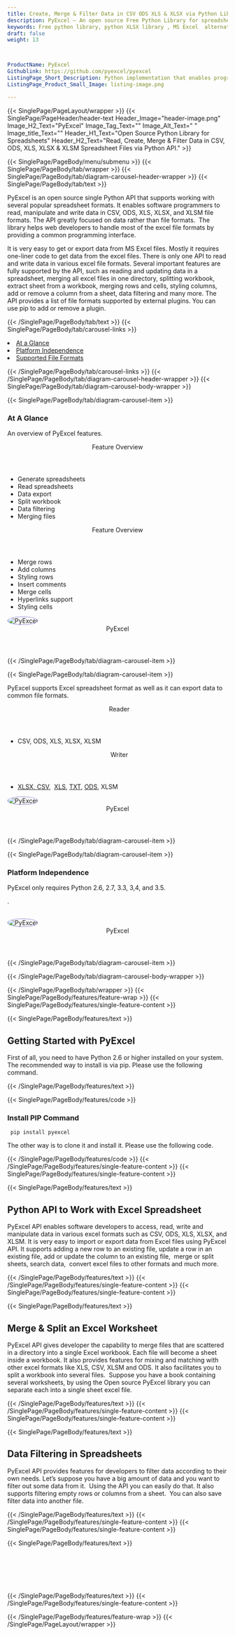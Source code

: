 ```yaml
---
title: Create, Merge & Filter Data in CSV ODS XLS & XLSX via Python Library
description: PyExcel – An open source Free Python Library for spreadsheet processing. Read, Create, Merge & Filter Data in CSV, ODS, XLS, XLSX & XLSM Files via Python API.
keywords: Free python library, python XLSX library , MS Excel  alternative, python XLSX, python ODS, python Excel API, python Excel Library, python Spreadsheets API, Read XLS files, Write data to ODS,  XLSM spreadsheet library, merge spreadsheet files, Python CSV spreadsheet,  generate XLS in Python
draft: false
weight: 13



ProductName: PyExcel  
Githublink: https://github.com/pyexcel/pyexcel
ListingPage_Short_Description: Python implementation that enables programmers to read, write & Manipulate Data in CSV, ODS, XLS, XLSX as well as XLSM Files with ease.
ListingPage_Product_Small_Image: listing-image.png 

---
```


{{< SinglePage/PageLayout/wrapper >}}
{{< SinglePage/PageHeader/header-text
Header_Image="header-image.png"
Image_H2_Text="PyExcel"
Image_Tag_Text=""
Image_Alt_Text=" "
Image_title_Text=""
Header_H1_Text="Open Source Python Library for Spreadsheets"
Header_H2_Text="Read, Create, Merge & Filter Data in CSV, ODS, XLS, XLSX & XLSM Spreadsheet Files via Python API." >}}

{{< SinglePage/PageBody/menu/submenu >}}
{{< SinglePage/PageBody/tab/wrapper >}}
{{< SinglePage/PageBody/tab/diagram-carousel-header-wrapper >}}
{{< SinglePage/PageBody/tab/text >}}



<p>PyExcel is an open source single Python API that supports working with several popular spreadsheet formats. It enables software programmers to read, manipulate and write data in CSV, ODS, XLS, XLSX, and XLSM file formats. The API greatly focused on data rather than file formats.  The library helps web developers to handle most of the excel file formats by providing a common programming interface.</p>
<p>It is very easy to get or export data from MS Excel files. Mostly it requires one-liner code to get data from the excel files. There is only one API to read and write data in various excel file formats. Several important features are fully supported by the API, such as reading and updating data in a spreadsheet, merging all excel files in one directory, splitting workbook, extract sheet from a workbook, merging rows and cells, styling columns, add or remove a column from a sheet, data filtering and many more. The API provides a list of file formats supported by external plugins. You can use pip to add or remove a plugin.</p>

{{< /SinglePage/PageBody/tab/text >}}
{{< SinglePage/PageBody/tab/carousel-links >}}

<li data-target="#diagramcarousel" data-slide-to="0"><a href="#">At a Glance</a></li>
<li data-target="#diagramcarousel" data-slide-to="2"><a href="#">Platform Independence</a></li>
<li data-target="#diagramcarousel" data-slide-to="1"><a class="activetab" href="#">Supported File Formats</a></li>


{{< /SinglePage/PageBody/tab/carousel-links >}}
{{< /SinglePage/PageBody/tab/diagram-carousel-header-wrapper >}}
{{< SinglePage/PageBody/tab/diagram-carousel-body-wrapper >}}

{{< SinglePage/PageBody/tab/diagram-carousel-item >}}
<h3>At A Glance</h3>
<p>An overview of PyExcel features.</p>
<div class="diagram1 d1-poi">
<div class="d1-row">
<div class="d1-col d1-left"><header>Feature Overview</header>
<ul>
<li>Generate spreadsheets</li>
<li>Read spreadsheets</li>
<li>Data export</li>
<li>Split workbook</li>
<li>Data filtering</li>
<li>Merging files</li>
</ul>
</div>
<!--/left-->
<div class="d1-col d1-right"><header>Feature Overview</header>
<ul>
<li>Merge rows</li>
<li>Add columns</li>
<li>Styling rows</li>
<li>Insert comments </li>
<li>Merge cells </li>
<li>Hyperlinks support</li>
<li>Styling cells</li>
</ul>
</div>
<!--/right--></div>
<!--/row-->
<div class="d1-logo"><img style="border: 1px solid #9289d7; border-radius: 50%;" src='listing-image.png' alt="PyExcel"><header>PyExcel</header><footer><small></small></footer></div>
<!--/logo--></div>
<!--/diagram1-->
{{< /SinglePage/PageBody/tab/diagram-carousel-item >}}

{{< SinglePage/PageBody/tab/diagram-carousel-item >}}
<p>PyExcel supports Excel spreadsheet format as well as it can export data to common file formats.</p>
<div class="diagram1 d2  d1-poi">
<div class="d1-row">
<div class="d1-col d1-left"><header><i class="fa fa-arrows-v "> </i> Reader</header>
<ul>
<li>CSV, ODS, XLS, XLSX, XLSM</li>
</ul>
</div>
<!--/left-->
<div class="d1-col d1-right"><header><i class="fa  fa-long-arrow-down"> </i> Writer</header>
<ul>
<li><a href="https://wiki.fileformat.com/spreadsheet/xlsx/">XLSX</a><a href="https://wiki.fileformat.com/web/html/">, </a><a href="https://wiki.fileformat.com/spreadsheet/csv/">CSV</a>,  <a href="https://wiki.fileformat.com/spreadsheet/xls/">XLS</a>, <a href="https://wiki.fileformat.com/word-processing/txt/">TXT</a>, <a href="https://wiki.fileformat.com/spreadsheet/ods/">ODS</a>, XLSM</li>
</ul>
</div>
<!--/right--></div>
<!--/row-->
<div class="d1-logo"><img style="border: 1px solid #9289d7; border-radius: 50%;" src='listing-image.png' alt="PyExcel"><header>PyExcel</header><footer><small></small></footer></div>
<!--/logo--></div>
<!--/diagram2-->
{{< /SinglePage/PageBody/tab/diagram-carousel-item >}}

{{< SinglePage/PageBody/tab/diagram-carousel-item >}}
<h3>Platform Independence</h3>
<p>PyExcel only requires Python 2.6, 2.7, 3.3, 3,4, and 3.5.</p>
<p>.</p>
<div class="diagram1 d1-poi">
<div class="d1-row">
<div class="d1-col d1-left"> </div>
<div class="d1-col d1-right"><!-- <header><i class="fa fa-cubes"> &nbsp;</i></header>
<ul>
<li>Python 2.6 & above</li>
</ul> --></div>
<!--/left--><!--/right--></div>
<!--/row-->
<div class="d1-logo"><img style="border: 1px solid #9289d7; border-radius: 50%;" src='listing-image.png' alt="PyExcel"><header>PyExcel</header><footer><small></small></footer></div>
<!--/logo--></div>
<!--/diagram2 -->
{{< /SinglePage/PageBody/tab/diagram-carousel-item >}}

{{< /SinglePage/PageBody/tab/diagram-carousel-body-wrapper >}}

{{< /SinglePage/PageBody/tab/wrapper >}}
{{< SinglePage/PageBody/features/feature-wrap >}}
{{< SinglePage/PageBody/features/single-feature-content >}}

{{< SinglePage/PageBody/features/text >}}
<h2 class="h2title">Getting Started with PyExcel</h2>
<p>First of all, you need to have Python 2.6 or higher installed on your system. The recommended way to install is via pip. Please use the following command.</p>
{{< /SinglePage/PageBody/features/text >}}

{{< SinglePage/PageBody/features/code >}}
<h3>Install PIP Command</h3>
<pre><code class="html"> pip install pyexcel </code></pre>

<p>The other way is to clone it and install it. Please use the following code.</p>
{{< /SinglePage/PageBody/features/code >}}
{{< /SinglePage/PageBody/features/single-feature-content >}}
{{< SinglePage/PageBody/features/single-feature-content >}}

{{< SinglePage/PageBody/features/text >}}
<h2 class="h2title">Python API to Work with Excel Spreadsheet</h2>
<p>PyExcel API enables software developers to access, read, write and manipulate data in various excel formats such as CSV, ODS, XLS, XLSX, and XLSM. It is very easy to import or export data from Excel files using PyExcel API. It supports adding a new row to an existing file, update a row in an existing file, add or update the column to an existing file,  merge or split sheets, search data,  convert excel files to other formats and much more. </p>

{{< /SinglePage/PageBody/features/text >}}
{{< /SinglePage/PageBody/features/single-feature-content >}}
{{< SinglePage/PageBody/features/single-feature-content >}}

{{< SinglePage/PageBody/features/text >}}
<h2 class="h2title">Merge & Split an Excel Worksheet</h2>
<p>PyExcel API gives developer the capability to merge files that are scattered in a directory into a single Excel workbook. Each file will become a sheet inside a workbook. It also provides features for mixing and matching with other excel formats like XLS, CSV, XLSM and ODS. It also facilitates you to split a workbook into several files.  Suppose you have a book containing several worksheets, by using the Open source PyExcel library you can separate each into a single sheet excel file.</p>

{{< /SinglePage/PageBody/features/text >}}
{{< /SinglePage/PageBody/features/single-feature-content >}}
{{< SinglePage/PageBody/features/single-feature-content >}}

{{< SinglePage/PageBody/features/text >}}
<h2 class="h2title">Data Filtering in Spreadsheets</h2>
<p>PyExcel API provides features for developers to filter data according to their own needs. Let’s suppose you have a big amount of data and you want to filter out some data from it.  Using the API you can easily do that. It also supports filtering empty rows or columns from a sheet.  You can also save filter data into another file.</p>

{{< /SinglePage/PageBody/features/text >}}
{{< /SinglePage/PageBody/features/single-feature-content >}}
{{< SinglePage/PageBody/features/single-feature-content >}}

{{< SinglePage/PageBody/features/text >}}
<h2 class="h2title"> </h2>
 


{{< /SinglePage/PageBody/features/text >}}
{{< /SinglePage/PageBody/features/single-feature-content >}}

{{< /SinglePage/PageBody/features/feature-wrap >}}
{{< /SinglePage/PageLayout/wrapper >}}